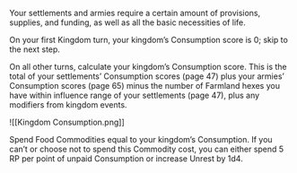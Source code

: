 Your settlements and armies require a certain amount of provisions, supplies, and funding, as well as all the basic necessities of life.

On your first Kingdom turn, your kingdom’s Consumption score is 0; skip to the next step.

On all other turns, calculate your kingdom’s Consumption score. This is the total of your settlements’ Consumption scores (page 47) plus your armies’ Consumption scores (page 65) minus the number of Farmland hexes you have within influence range of your settlements (page 47), plus any modifiers from kingdom events. 

![[Kingdom Consumption.png]]

Spend Food Commodities equal to your kingdom’s Consumption. If you can’t or choose not to spend this Commodity cost, you can either spend 5 RP per point of unpaid Consumption or increase Unrest by 1d4.